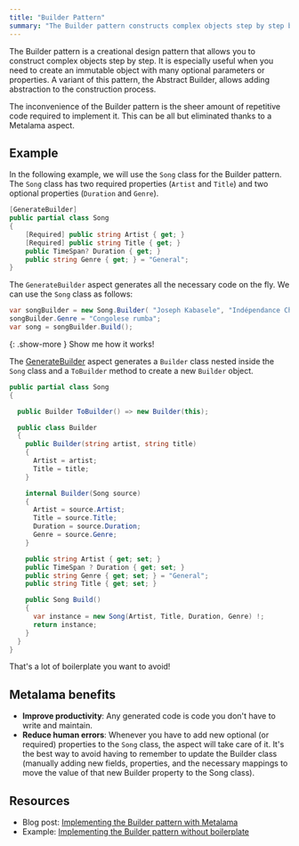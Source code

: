 ```yaml
---
title: "Builder Pattern"
summary: "The Builder pattern constructs complex objects step by step but requires much boilerplate code, which Metalama can help reduce."
---
```


The Builder pattern is a creational design pattern that allows you to construct complex objects step by step. It is
especially useful when you need to create an immutable object with many optional parameters or properties. A variant of
this pattern, the Abstract Builder, allows adding abstraction to the construction process.

The inconvenience of the Builder pattern is the sheer amount of repetitive code required to implement it. This can be
all but eliminated thanks to a Metalama aspect.

## Example

In the following example, we will use the `Song` class for the Builder pattern. The `Song` class has two required
properties (`Artist` and `Title`) and two optional properties (`Duration` and `Genre`).

```cs
[GenerateBuilder]
public partial class Song
{
    [Required] public string Artist { get; }
    [Required] public string Title { get; }
    public TimeSpan? Duration { get; }
    public string Genre { get; } = "General";
}
```

The `GenerateBuilder` aspect generates all the necessary code on the fly. We can use the `Song` class as follows:

```cs
var songBuilder = new Song.Builder( "Joseph Kabasele", "Indépendance Cha Cha" );
songBuilder.Genre = "Congolese rumba";
var song = songBuilder.Build();
```

{: .show-more }
Show me how it works!

The [GenerateBuilder](https://doc.postsharp.net/metalama/examples/builder) aspect generates a `Builder` class nested
inside the `Song` class and a `ToBuilder` method to create a new `Builder` object.

```cs
public partial class Song
{

  public Builder ToBuilder() => new Builder(this);

  public class Builder
  {
    public Builder(string artist, string title)
    {
      Artist = artist;
      Title = title;
    }

    internal Builder(Song source)
    {
      Artist = source.Artist;
      Title = source.Title;
      Duration = source.Duration;
      Genre = source.Genre;
    }

    public string Artist { get; set; }
    public TimeSpan ? Duration { get; set; }
    public string Genre { get; set; } = "General";
    public string Title { get; set; }

    public Song Build()
    {
      var instance = new Song(Artist, Title, Duration, Genre) !;
      return instance;
    }
  }
}
```

That's a lot of boilerplate you want to avoid!

## Metalama benefits

* **Improve productivity**: Any generated code is code you don't have to write and maintain.
* **Reduce human errors**: Whenever you have to add new optional (or required) properties to the `Song` class, the
  aspect will take care of it. It's the best way to avoid having to remember to update the Builder class (manually
  adding new fields, properties, and the necessary mappings to move the value of that new Builder property to the Song
  class).

## Resources

* Blog post: [Implementing the Builder pattern with Metalama](https://blog.postsharp.net/builder-pattern-with-metalama)
* Example: [Implementing the Builder pattern without boilerplate](https://doc.postsharp.net/metalama/examples/builder)


